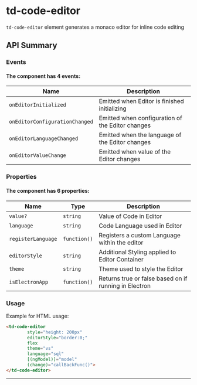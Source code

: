 # td-code-editor

`td-code-editor` element generates a monaco editor for inline code editing

## API Summary

### Events

#### The <td-code-editor> component has 4 events:

| Name | Description |
| --- | --- |
| `onEditorInitialized` | Emitted when Editor is finished initializing
| `onEditorConfigurationChanged` | Emitted when configuration of the Editor changes
| `onEditorLanguageChanged` | Emitted when the language of the Editor changes
| `onEditorValueChange` | Emitted when value of the Editor changes

### Properties

#### The <td-code-editor> component has 6 properties:

| Name | Type | Description |
| --- | --- | --- |
| `value?` | `string` | Value of Code in Editor
| `language` | `string` | Code Language used in Editor
| `registerLanguage` | `function()` | Registers a custom Language within the editor
| `editorStyle` | `string` | Additional Styling applied to Editor Container
| `theme` | `string` | Theme used to style the Editor
| `isElectronApp` | `function()` | Returns true or false based on if running in Electron


### Usage

Example for HTML usage:

```html
<td-code-editor 
        style="height: 200px" 
        editorStyle="border:0;"
        flex 
        theme="vs" 
        language="sql"
        [(ngModel)]="model"
        (change)="callBackFunc()">
</td-code-editor>
```

---
